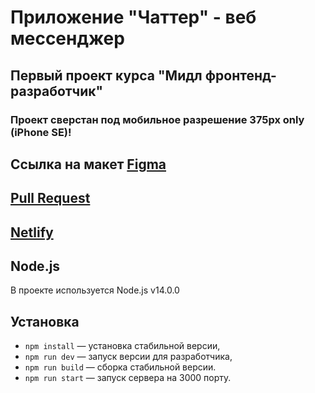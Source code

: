 # Приложение "Чаттер" - веб мессенджер
## Первый проект курса "Мидл фронтенд-разработчик"
### Проект сверстан под мобильное разрешение 375px only (iPhone SE)!

## Ссылка на макет <a href="https://www.figma.com/file/VGIkUnox9EUSnbzjXiUh3b/%D0%9F%D1%80%D0%B0%D0%BA%D1%82%D0%B8%D0%BA%D1%83%D0%BC%2F%D0%A7%D0%B0%D1%82?node-id=0%3A1">Figma</a>

## <a href="https://github.com/Mr-LYY/middle.messenger.praktikum.yandex/pull/1">Pull Request</a>

## <a href="https://jovial-ramanujan-625b84.netlify.app">Netlify</a>


## Node.js

В проекте используется Node.js v14.0.0

## Установка

- `npm install` — установка стабильной версии,
- `npm run dev` — запуск версии для разработчика,
- `npm run build` — сборка стабильной версии.
- `npm run start` — запуск сервера на 3000 порту.


